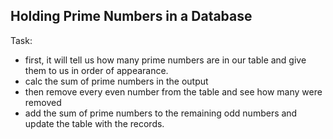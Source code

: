 Holding Prime Numbers in a Database
---

Task:
- first, it will tell us how many prime numbers are in our table and give them to us in order of appearance. 
- calc the sum of prime numbers in the output
- then remove every even number from the table and see how many were removed
- add the sum of prime numbers to the remaining odd numbers and update the table with the records.
